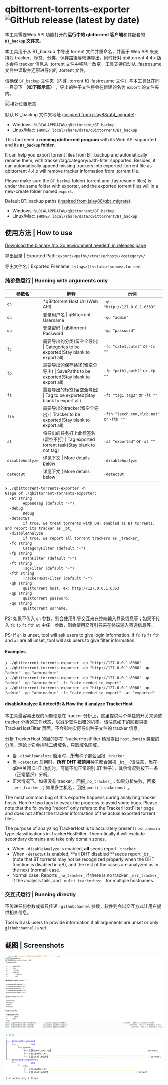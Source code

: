 # qbittorrent-torrents-exporter ![GitHub release (latest by date)](https://img.shields.io/github/v/release/ludoux/qbittorrent-torrents-exporter?style=for-the-badge)
本工具需要Web API 功能打开的**运行中的 qbittorrent 客户端**和其配套的 **`BT_backup` 文件夹**。

本工具用于从 BT_backup 中导出 torrent 文件并重命名，并基于 Web API 来支持对 tracker、标签、分类、保存路径等筛选导出。同时针对 qbittorrent 4.4.x 版本会将 tracker 信息从 .torrent 文件中移除一改变，工具支持自动从 .fastresume 文件中读取并还原进导出的 .torrent 文件。

请确保 `BT_backup` 文件夹（内含 .torrent 和 .fastresume 文件）与本工具处在同一目录下 **（如下图示意）** ，导出的种子文件将会在新建的名为 `export` 的文件夹内。

![相对位置示意](https://user-images.githubusercontent.com/13460812/167232603-afc2db57-41fd-4a4c-acaa-cda806ef158b.png)

默认 BT_backup 文件夹地址 ([inspired from jslay88/qbt_migrate](https://github.com/jslay88/qbt_migrate)):
 - Windows: `%LOCALAPPDATA%/qBittorrent/BT_backup`
 - Linux/Mac: `$HOME/.local/share/data/qBittorrent/BT_backup`

This tool need a **running qbittorrent program** with its Web API supported and its **`BT_backup` folder**.

It can help you export torrent files from BT_backup and automatically rename them, with tracker/tag/category/path-filter supported. Besides, it can automatically append missing trackers into exported .torrent file as qbittorrent 4.4.x will remove tracker information from .torrent file.

Please make sure the `BT_backup` folder(.torrent and .fastresume files) is under the same folder with exporter, and the exported torrent files will in a new-create folder named `export`.

Default BT_backup paths ([inspired from jslay88/qbt_migrate](https://github.com/jslay88/qbt_migrate)):
 - Windows: `%LOCALAPPDATA%/qBittorrent/BT_backup`
 - Linux/Mac: `$HOME/.local/share/data/qBittorrent/BT_backup`
## 使用方法 | How to use

[Download the bianary (no Go environment needed) in releases page](https://github.com/ludoux/qbittorrent-torrents-exporter/releases)

导出目录 | Exported Path: `export/<path>/<trackerhost>/<category>/`

导出文件名 | Exported Filename: `[<tags>][<state>]<name>.torrent`

### 纯参数运行 | Running with arguments only

| 参数名          | 解释                                                         | 示例                                     |
| --------------- | ------------------------------------------------------------ | ---------------------------------------- |
| `qh`            | *qBittorrent Host Url (Web API)                              | `-qh "http://127.0.0.1:6363"`            |
| `qu`            | 登录用户名 \| qBittorrent Username                           | `-qu "admin"`                            |
| `qp`            | 登录密码 \| qBittorrent Password                             | `-qp "password"`                         |
| `fc`            | 需要导出的分类(留空全导出) \| Categories to be exported(Stay blank to export all) | `-fc "cate1,cate2"` or `-fc ""`          |
| `fp`            | 需要导出的保存路径(留空全导出) \| SavePaths to be exported(Stay blank to export all) | `-fp "path1,path2"` or `-fp ""`          |
| `ft`            | 需要导出的标签(留空全导出) \| Tag to be exported(Stay blank to export all) | `-ft "tag1,tag2"` or `-ft ""`            |
| `fth`           | 需要导出的tracker(留空全导出) \| Tracker to be exported(Stay blank to export all) | `-fth "leech.com,club.net"` or `-fth ""` |
| `at`            | 将导出的任务打上此标签名(留空不打) \| Tag exported torrent task(Stay blank to not tag) | `-at "exported"` or `-at ""`             |
| `disableAnalyze`            | 详见下文 \| More details below | `-disableAnalyze`             |
| `detectBt`            | 详见下文 \| More details below | `-detectBt`             |

```
❯ ./qbittorrent-torrents-exporter -h
Usage of ./qbittorrent-torrents-exporter:
  -at string
        AppendTag (default "-")
  -debug
        Debug
  -detectBt
        if true, we treat torrents with DHT enabled as BT torrents, and report its tracker as _bt_
  -disableAnalyze
        if true, we report all torrent trackers as _tracker_
  -fc string
        CategoryFilter (default "-")
  -fp string
        PathFilter (default "-")
  -ft string
        TagFilter (default "-")
  -fth string
        TrackerHostFilter (default "-")
  -qh string
        qBittorrent host. ex: http://127.0.0.1:6363
  -qp string
        qBittorrent password.
  -qu string
        qBittorrent usrname.
```

PS: 如果不传入 `qh` 参数，则会使用引导交互来在终端输入登录信息等；如果不传入 `fc` `fp` `ft` `fth` `at` 中任一参数，则会使用交互引导来在终端输入筛选信息等。

PS: If  `qh` is unset, tool will ask users to give login information. If `fc` `fp` `ft` `fth` and `at` are all unset, tool will ask users to give filter information.

#### Examples
```
❯ ./qbittorrent-torrents-exporter -qh "http://127.0.0.1:8080"
❯ ./qbittorrent-torrents-exporter -qh "http://127.0.0.1:8080" -qu "admin" -qp "adminadmin"
❯ ./qbittorrent-torrents-exporter -qh "http://127.0.0.1:8080" -qu "admin" -qp "adminadmin" -fc "cate_needed_to_export"
❯ ./qbittorrent-torrents-exporter -qh "http://127.0.0.1:8080" -qu "admin" -qp "adminadmin" -fc "cate_needed_to_export" -at "exported"
```

#### disableAnalyze & detectBt & How the it analyze TrackerHost
本工具最容易出现的问题便是在 tracker 分析上，这里提供两个单独的开关来调整 tracker 分析的工作状态，以减少软件出错的机率。请注意如下的回报只指 TrackerHostFilter 页面，不会影响实际导出种子文件的 tracker 信息。

分析 TrackerHost 的目的是在 TrackerHostFilter 精准提出 `host.domain` 类型的分类。理论上它会排除二级域名，只取域名区域。

- 当 `-disableAnalyze` 启用时，**所有**种子都会回报 `_tracker_`
- 当 `-detectBt` 启用时，**所有 DHT 被禁用**种子都会回报 `_bt_`（请注意，当在qB中关闭 DHT 功能时，可能不能正常识别 BT 种子），其余情况则按下一条（正常情况）分析。
- 正常情况下。如果没有 tracker，回报`_no_tracker_`；如果分析失败，回报`_err_tracker_`；如果多主机名，回报`_multi_trackerhost_`。

The most common bug of this exporter happens during analyzing tracker hosts. Here're two tags to tweak the progress to avoid some bugs. Please note that the following "report" only refers to the TrackerHostFilter page and does not affect the tracker information of the actual exported torrent files.

The purpose of analyzing TrackerHost is to accurately present `host.domain` type classifications in TrackerHostFilter. Theoretically it will exclude secondary domains and take only domain zones.

- When `-disableAnalyze` is enabled, **all** seeds report `_tracker_`
- When `-detectBt` is enabled, **all DHT disabled **seeds report `_bt_` (note that BT torrents may not be recognized properly when the DHT function is disabled in qB), and the rest of the cases are analyzed as in the next (normal) case.
- Normal case. Reports `_no_tracker_` if there is no tracker, `_err_tracker_` if the analysis fails, and `_multi_trackerhost_` for multiple hostnames.


### 交互式运行 | Running directly

不传递任何参数或者只传递 `-githubchannel` 参数，软件则会以交互方式让用户提供相关信息。

Tool will ask users to provide information if all arguments are unset or only `-githubchannel` is set.

## 截图 | Screenshots

![](./README.assets/screenshot-with_arguments.png)

![](./README.assets/screenshot-tree.png)

